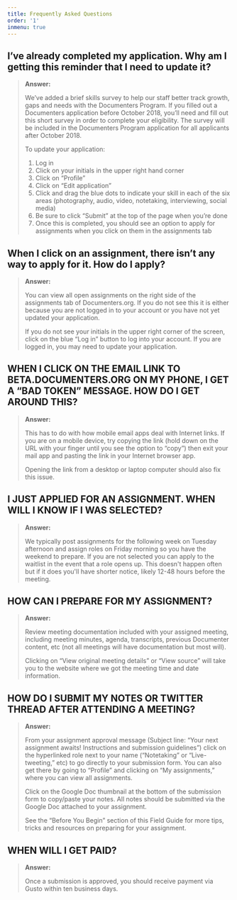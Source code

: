 ```yaml
---
title: Frequently Asked Questions
order: '1'
inmenu: true
---
```

## I’ve already completed my application. Why am I getting this reminder that I need to update it?

> **Answer:**
>
> We’ve added a brief skills survey to help our staff better track growth, gaps and needs with the Documenters Program. If you filled out a Documenters application before October 2018, you’ll need and fill out this short survey in order to complete your eligibility. The survey will be included in the Documenters Program application for all applicants after October 2018.
>
> To update your application:
>
> 1. Log in 
> 2. Click on your initials in the upper right hand corner
> 3. Click on “Profile”
> 4. Click on “Edit application”
> 5. Click and drag the blue dots to indicate your skill in each of the six areas (photography, audio, video, notetaking, interviewing, social media)
> 6. Be sure to click “Submit” at the top of the page when you’re done
> 7. Once this is completed, you should see an option to apply for assignments when you click on them in the assignments tab

## When I click on an assignment, there isn’t any way to apply for it. How do I apply?

> **Answer:**
>
> You can view all open assignments on the right side of the assignments tab of Documenters.org. If you do not see this it is either because you are not logged in to your account or you have not yet updated your application.
>
> If you do not see your initials in the upper right corner of the screen, click on the blue “Log in” button to log into your account. If you are logged in, you may need to update your application.

## WHEN I CLICK ON THE EMAIL LINK TO BETA.DOCUMENTERS.ORG ON MY PHONE, I GET A “BAD TOKEN” MESSAGE. HOW DO I GET AROUND THIS?

> **Answer:**
>
> This has to do with how mobile email apps deal with Internet links. If you are on a mobile device, try copying the link (hold down on the URL with your finger until you see the option to “copy”) then exit your mail app and pasting the link in your Internet browser app.
>
> Opening the link from a desktop or laptop computer should also fix this issue.

## I JUST APPLIED FOR AN ASSIGNMENT. WHEN WILL I KNOW IF I WAS SELECTED?

> **Answer:**
>
> We typically post assignments for the following week on Tuesday afternoon and assign roles on Friday morning so you have the weekend to prepare. If you are not selected you can apply to the waitlist in the event that a role opens up. This doesn't happen often but if it does you'll have shorter notice, likely 12-48 hours before the meeting.

## HOW CAN I PREPARE FOR MY ASSIGNMENT?

> **Answer:**
>
> Review meeting documentation included with your assigned meeting, including meeting minutes, agenda, transcripts, previous Documenter content, etc (not all meetings will have documentation but most will).
>
> Clicking on “View original meeting details” or “View source” will take you to the website where we got the meeting time and date information.

## HOW DO I SUBMIT MY NOTES OR TWITTER THREAD AFTER ATTENDING A MEETING?

> **Answer:**
>
> From your assignment approval message (Subject line: “Your next assignment awaits! Instructions and submission guidelines”) click on the hyperlinked role next to your name (“Notetaking” or “Live-tweeting,” etc) to go directly to your submission form. You can also get there by going to “Profile” and clicking on “My assignments,” where you can view all assignments.
>
> Click on the Google Doc thumbnail at the bottom of the submission form to copy/paste your notes. All notes should be submitted via the Google Doc attached to your assignment.
>
> See the “Before You Begin” section of this Field Guide for more tips, tricks and resources on preparing for your assignment.

## WHEN WILL I GET PAID?

> **Answer:**
>
> Once a submission is approved, you should receive payment via Gusto within ten business days.
